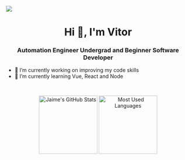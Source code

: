 ![](https://komarev.com/ghpvc/?username=vitordwb&style=flat-square)
<h1 align="center">Hi 👋, I'm Vitor</h1>
<h3 align="center">Automation Engineer Undergrad and Beginner Software Developer</h3>

- 🔭 I’m currently working on improving my code skills
- 🌱 I’m currently learning Vue, React and Node
<!--
- 📫 How to reach me: @vitordwb on telegram
- ⚡ Fun fact: I've used to compete on Muay Thai fights
- 👯 I’m looking to collaborate on open source projects
- 🤔 I’m looking for help with Web Development in general
- 💬 Ask me about anything (probably I won't know the answer)
-->

<!-- ![Metrics](https://metrics.lecoq.io/vitordwb) -->

<br>
<!-- <hr>
 -->
<p align="center">
    <img alt="Jaime's GitHub Stats" height="160em"  src="https://github-readme-stats.vercel.app/api?username=vitordwb&show_icons=true&bg_color=00000000&text_color=0366D6&icon_color=339af0&title_color=0366DE&include_all_commits=true">
    <img alt="Most Used Languages" height="160em" src="https://github-readme-stats.vercel.app/api/top-langs/?username=vitordwb&hide=html&layout=compact&theme=prussian&bg_color=00000000&text_color=4078c0&icon_color=339af0&title_color=0366DE&include_all_commits=true">
</p>
